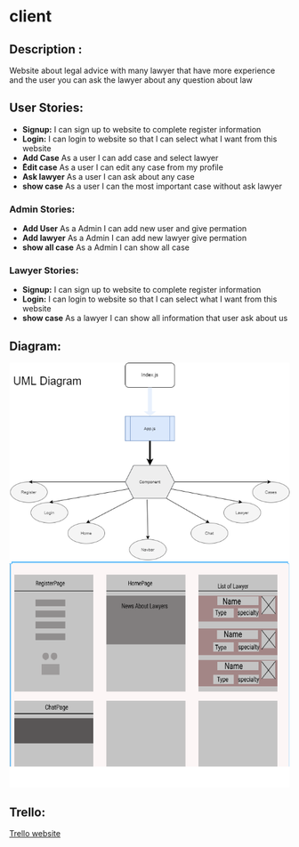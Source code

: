 # client

## Description :
Website about legal advice with many lawyer that have more experience and the user you can ask the lawyer about any question about law

## User Stories:

- **Signup:**  I can sign up to website to complete register information 
- **Login:**  I can login to website so that I can select what I want from this website 
- **Add Case** As a user I can add case and select lawyer
- **ُEdit case** As a user I can edit any case from my profile 
- **Ask lawyer** As a user I can ask about any case 
- **show case** As a user I can the most important case without ask lawyer

### Admin Stories:
- **Add User** As a Admin I can add new user and give permation 
- **Add lawyer** As a Admin I can add new lawyer give permation  
- **show  all case** As a Admin I can show all case

### Lawyer Stories: 
- **Signup:**  I can sign up to website to complete register information 
- **Login:**  I can login to website so that I can select what I want from this website 
- **show case** As a lawyer I can show all information that user ask about us 

## Diagram:
![UML Diagrm](https://github.com/MP-Project-Mohammed-Ali/client/blob/main/diagram/UML%20Diagram%20F.png)
![WireFrame](https://github.com/MP-Project-Mohammed-Ali/client/blob/main/diagram/wireframe.png)

## Trello:
[Trello website](https://trello.com/b/wgen9s3X/mp-project-mohammed-ali)